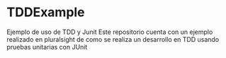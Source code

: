 # TDDExample
Ejemplo de uso de TDD y Junit
Este repositorio cuenta con un ejemplo realizado en pluralsight de como se realiza un desarrollo en TDD usando pruebas unitarias con JUnit
